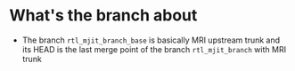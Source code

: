 # What's the branch about

  * The branch `rtl_mjit_branch_base` is basically MRI upstream trunk
    and its HEAD is the last merge point of the branch
    `rtl_mjit_branch` with MRI trunk
